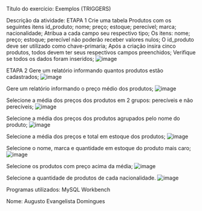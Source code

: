 Título do exercício: Exemplos (TRIGGERS)

Descrição da atividade:
ETAPA 1
Crie uma tabela Produtos com os seguintes itens id_produto; nome; preço; estoque; perecível; marca; nacionalidade;
Atribua a cada campo seu respectivo tipo;
Os itens: nome; preço; estoque; perecível não poderão receber valores nulos;
O id_produto deve ser utilizado como chave-primaria;
Após a criação insira cinco produtos, todos devem ter seus respectivos campos preenchidos;
Verifique se todos os dados foram inseridos;
  ![image](https://github.com/AugustoEvangelista/Tabela-Produtos-AGRUPAMENTO-E-AGREGA-O-/assets/169067689/dbd13ef4-da21-42cc-adfa-3344a46f8c75)

ETAPA 2
Gere um relatório informando quantos produtos estão cadastrados;
  ![image](https://github.com/AugustoEvangelista/Tabela-Produtos-AGRUPAMENTO-E-AGREGA-O-/assets/169067689/17cb25bf-531a-404c-9aaa-7cad9cf7ba53)
  
Gere um relatório informando o preço médio dos produtos;
  ![image](https://github.com/AugustoEvangelista/Tabela-Produtos-AGRUPAMENTO-E-AGREGA-O-/assets/169067689/224cccbf-d2ee-4aa5-853c-040b3e3bdf70)
  
Selecione a média dos preços dos produtos em 2 grupos: perecíveis e não perecíveis;
  ![image](https://github.com/AugustoEvangelista/Tabela-Produtos-AGRUPAMENTO-E-AGREGA-O-/assets/169067689/9a91ef64-8032-4aae-b73f-43212caf7d7d)
  
Selecione a média dos preços dos produtos agrupados pelo nome do produto;
  ![image](https://github.com/AugustoEvangelista/Tabela-Produtos-AGRUPAMENTO-E-AGREGA-O-/assets/169067689/740932cc-9eca-4c4a-a696-48fc3c8d005c)
  
Selecione a média dos preços e total em estoque dos produtos;
  ![image](https://github.com/AugustoEvangelista/Tabela-Produtos-AGRUPAMENTO-E-AGREGA-O-/assets/169067689/7896f138-c6ea-48c3-9aa7-df2f6c4b7079)

Selecione o nome, marca e quantidade em estoque do produto mais caro;
  ![image](https://github.com/AugustoEvangelista/Tabela-Produtos-AGRUPAMENTO-E-AGREGA-O-/assets/169067689/ed03ac15-01e3-4f1f-81c5-81f533d646cc)

Selecione os produtos com preço acima da média;
  ![image](https://github.com/AugustoEvangelista/Tabela-Produtos-AGRUPAMENTO-E-AGREGA-O-/assets/169067689/107559d4-f7c2-4d97-859e-9b218f272364)

Selecione a quantidade de produtos de cada nacionalidade.
  ![image](https://github.com/AugustoEvangelista/Tabela-Produtos-AGRUPAMENTO-E-AGREGA-O-/assets/169067689/a05819b5-f14d-4853-aacf-1e92cf5728ee)

Programas utilizados: MySQL Workbench

Nome: Augusto Evangelista Domingues
